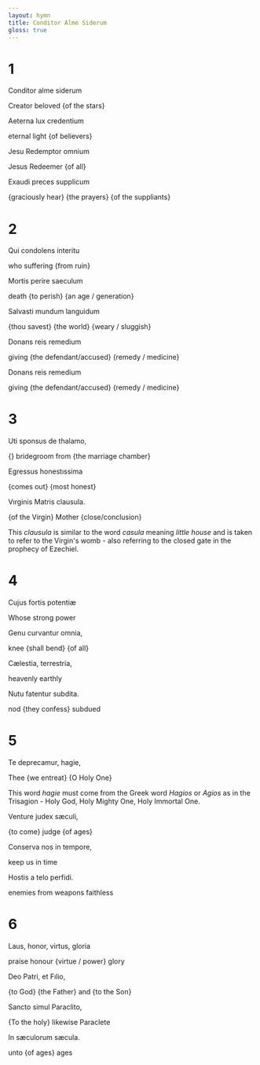 ```yaml
---
layout: hymn
title: Conditor Alme Siderum
gloss: true
---
```


# 1

<div data-gloss>
<p>Conditor alme siderum</p>
<p>Creator beloved {of the stars}</p>
</div>

<div data-gloss>
<p>Aeterna lux credentium</p>
<p>eternal light {of believers}</p>
</div>

<div data-gloss>
<p>Jesu Redemptor omnium</p>
<p>Jesus Redeemer {of all}</p>
</div>

<div data-gloss>
<p>Exaudi preces supplicum</p>
<p>{graciously hear} {the prayers} {of the suppliants}</p>
</div>

# 2

<div data-gloss>
<p>Qui condolens interitu</p>
<p>who suffering {from ruin}</p>
</div>

<div data-gloss>
<p>Mortis perire saeculum</p>
<p>death {to perish} {an age / generation}</p>
</div>

<div data-gloss>
<p>Salvasti mundum languidum</p>
<p>{thou savest} {the world} {weary / sluggish}</p>
</div>

<div data-gloss>
<p>Donans reis remedium</p>
<p>giving {the defendant/accused} {remedy / medicine}</p>
</div>



<div data-gloss>
<p>Donans reis remedium</p>
<p>giving {the defendant/accused} {remedy / medicine}</p>
</div>

# 3

<div data-gloss>
<p>Uti sponsus de thalamo,</p>
<p>{} bridegroom from {the marriage chamber}</p>
</div>

<div data-gloss>
<p>Egressus honestıssima
</p>
<p>{comes out} {most honest}</p>
</div>

<div data-gloss>
<p>Vırginis Matris clausula.
</p>
<p>{of the Virgin} Mother {close/conclusion}</p>
</div>

This *clausula* is similar to the word *casula* meaning *little house* and is taken to refer to the Virgin's womb - also referring to the closed gate in the prophecy of Ezechiel.

# 4

<div data-gloss>
<p>Cujus fortis potentiæ
</p>
<p>Whose strong power</p>
</div>

<div data-gloss>
<p>Genu curvantur omnia,
</p>
<p>knee {shall bend} {of all}</p>
</div>

<div data-gloss>
<p>Cælestia, terrestria,
</p>
<p>heavenly earthly</p>
</div>

<div data-gloss>
<p>Nutu fatentur subdita.
</p>
<p>nod {they confess} subdued</p>
</div>

# 5

<div data-gloss>
<p>Te deprecamur, hagie,
</p>
<p>Thee {we entreat} {O Holy One}</p>
</div>

This word *hagie* must come from the Greek word *Hagios* or *Agios* as in the Trisagion - Holy God, Holy Mighty One, Holy Immortal One.

<div data-gloss>
<p>Venture judex sæculi,
</p>
<p>{to come} judge {of ages}</p>
</div>

<div data-gloss>
<p>Conserva nos in tempore,
</p>
<p>keep us in time</p>
</div>

<div data-gloss>
<p>Hostis a telo perfidi.
</p>
<p>enemies from weapons faithless</p>
</div>

# 6

<div data-gloss>
<p>Laus, honor, virtus, gloria
</p>
<p>praise honour {virtue / power} glory</p>
</div>

<div data-gloss>
<p>Deo Patri, et Fılio,
</p>
<p>{to God} {the Father} and {to the Son}</p>
</div>

<div data-gloss>
<p>Sancto simul Paraclito,
</p>
<p>{To the holy} likewise Paraclete</p>
</div>

<div data-gloss>
<p>In sæculorum sæcula.
</p>
<p>unto {of ages} ages</p>
</div>



